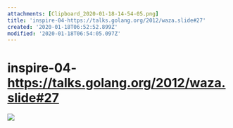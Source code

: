 ```yaml
---
attachments: [Clipboard_2020-01-18-14-54-05.png]
title: 'inspire-04-https://talks.golang.org/2012/waza.slide#27'
created: '2020-01-18T06:52:52.899Z'
modified: '2020-01-18T06:54:05.097Z'
---
```


# inspire-04-https://talks.golang.org/2012/waza.slide#27

![](@attachment/Clipboard_2020-01-18-14-54-05.png)
